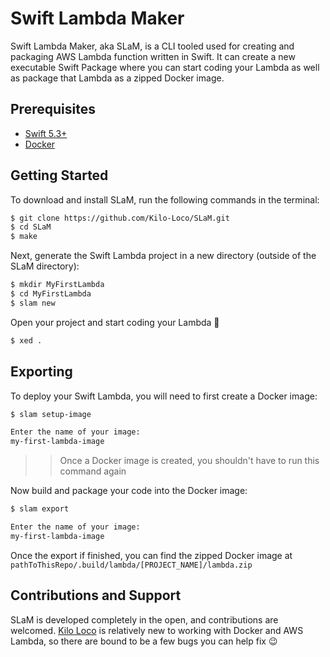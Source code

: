 # Swift Lambda Maker

Swift Lambda Maker, aka SLaM, is a CLI tooled used for creating and packaging AWS Lambda function written in Swift. It can create a new executable Swift Package where you can start coding your Lambda as well as package that Lambda as a zipped Docker image.

## Prerequisites
- [Swift 5.3+](https://swift.org/download/#releases)
- [Docker](https://www.docker.com/get-started)

## Getting Started

To download and install SLaM, run the following commands in the terminal:

```bash
$ git clone https://github.com/Kilo-Loco/SLaM.git
$ cd SLaM
$ make
```

Next, generate the Swift Lambda project in a new directory (outside of the SLaM directory):

```bash
$ mkdir MyFirstLambda
$ cd MyFirstLambda
$ slam new
```

Open your project and start coding your Lambda 🚀

```bash
$ xed .
```

## Exporting

To deploy your Swift Lambda, you will need to first create a Docker image:

```bash
$ slam setup-image

Enter the name of your image:
my-first-lambda-image
```

>> Once a Docker image is created, you shouldn't have to run this command again

Now build and package your code into the Docker image:

```bash
$ slam export

Enter the name of your image:
my-first-lambda-image
```

Once the export if finished, you can find the zipped Docker image at `pathToThisRepo/.build/lambda/[PROJECT_NAME]/lambda.zip`


## Contributions and Support

SLaM is developed completely in the open, and contributions are welcomed. [Kilo Loco](https://github.com/kilo-loco) is relatively new to working with Docker and AWS Lambda, so there are bound to be a few bugs you can help fix 😉

